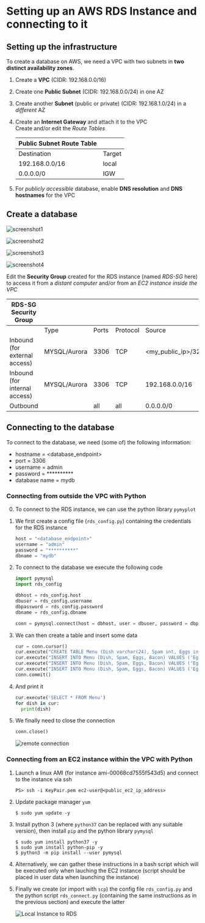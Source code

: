 # Setting up an AWS **RDS Instance** and connecting to it

## Setting up the infrastructure

To create a database on AWS, we need a VPC with two subnets
in **two distinct availability zones**.  

1. Create a **VPC** (CIDR: 192.168.0.0/16)

2. Create one **Public Subnet** (CIDR: 192.168.0.0/24) in one AZ

3. Create another **Subnet** (public or private) (CIDR: 192.168.1.0/24) in a *different* AZ

4. Create an **Internet Gateway** and attach it to the VPC</br>
    Create and/or edit the *Route Tables*

    | Public Subnet Route Table | |
    | --- | --- |
    | Destination | Target |
    | 192.168.0.0/16 | local |
    | 0.0.0.0/0 | IGW |

5. For *publicly accessible* database,
  enable **DNS resolution** and **DNS hostnames** for the VPC

## Create a database

![screenshot1](imgs/dbcreation1.png)

![screenshot2](imgs/dbcreation2.png)

![screenshot3](imgs/dbcreation3.png)

![screenshot4](imgs/dbcreation4.png)

Edit the **Security Group** created for the RDS instance (named *RDS-SG* here) to access it
from a *distant computer* and/or from an *EC2 instance inside the VPC*

|RDS-SG Security Group | | | | |
| --- |--- | --- | --- | --- |
| | Type | Ports | Protocol | Source |
| Inbound (for external access) | MYSQL/Aurora | 3306 | TCP | \<my_public_ip\>/32 |
| Inbound (for internal access) | MYSQL/Aurora | 3306 | TCP | 192.168.0.0/16 |
| Outbound | | all | all | 0.0.0.0/0 |


## Connecting to the database

To connect to the database, we need (some of) the following information:

* hostname = \<database_endpoint\>
* port = 3306
* username = admin
* password = \*\*\*\*\*\*\*\*\*\*
* database name = mydb

### Connecting from outside the VPC with Python

0. To connect to the RDS instance, we can use the python library `pymyplot`

1. We first create a config file (`rds_config.py`) containing the credentials for the RDS instance

    ```python
    host = "<database_endpoint>"
    username = "admin"
    password = "**********"
    dbname = "mydb" 
    ```

2. To connect to the database we execute the following code 

    ```python
    import pymysql
    import rds_config

    dbhost = rds_config.host
    dbuser = rds_config.username
    dbpassword = rds_config.password
    dbname = rds_config.dbname

    conn = pymysql.connect(host = dbhost, user = dbuser, password = dbpassword, db = dbname)
    ```

3. We can then create a table and insert some data

    ```python
    cur = conn.cursor()
    cur.execute("CREATE TABLE Menu (Dish varchar(24), Spam int, Eggs int, Bacon int)")
    cur.execute("INSERT INTO Menu (Dish, Spam, Eggs, Bacon) VALUES ('Egg and bacon', 0, 1, 1)")
    cur.execute("INSERT INTO Menu (Dish, Spam, Eggs, Bacon) VALUES ('Egg and spam', 1, 1, 0)")
    cur.execute("INSERT INTO Menu (Dish, Spam, Eggs, Bacon) VALUES ('Egg, bacon and spam', 1, 1, 1)")
    conn.commit()
    ```

4. And print it

    ```python
    cur.execute('SELECT * FROM Menu')
    for dish in cur:
      print(dish)
    ``` 

5. We finally need to close the connection

    ```python
    conn.close()
    ``` 

    ![remote connection](imgs/distant_to_rds.png)

### Connecting from an EC2 instance within the VPC with Python

1. Launch a linux AMI (for instance ami-00068cd7555f543d5) and
   connect to the instance via ssh

    ```
    PS> ssh -i KeyPair.pem ec2-user@<public_ec2_ip_address>
    ```

[comment]: # (If necessary, create an **IAM Role** with *Administrator Access* to EC2 Instances and associate it with the instance just created.)

2. Update package manager `yum`

    ```
    $ sudo yum update -y
    ```

3. Install python 3 (where `python37` can be replaced with any suitable version),
   then install `pip` and the python library `pymysql`

    ```
    $ sudo yum install python37 -y
    $ sudo yum install python-pip -y
    $ python3 -m pip install --user pymysql
    ```

[comment]: # (if EPEL repository is not installed or enabled: $ sudo amazon-linux-extras install epel -y)

4. Alternatively, we can gather these instructions in a bash script which will be executed only
   when lauching the EC2 instance (script should be placed in user data when launching the instance)

5. Finally we create (or import with `scp`) the config file `rds_config.py`
   and the python script `rds_connect.py`
   (containing the same instructions as in the previous section) and execute the latter

    ![Local Instance to RDS](imgs/local_to_rds.png)
